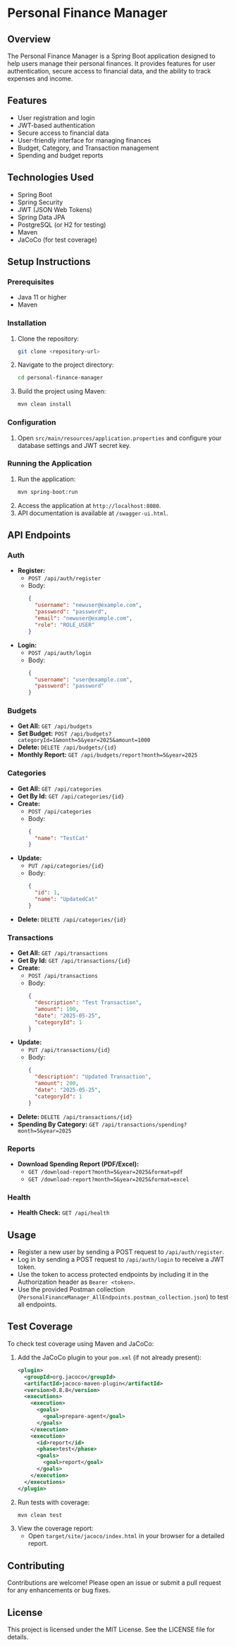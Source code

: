 # Personal Finance Manager

## Overview
The Personal Finance Manager is a Spring Boot application designed to help users manage their personal finances. It provides features for user authentication, secure access to financial data, and the ability to track expenses and income.

## Features
- User registration and login
- JWT-based authentication
- Secure access to financial data
- User-friendly interface for managing finances
- Budget, Category, and Transaction management
- Spending and budget reports

## Technologies Used
- Spring Boot
- Spring Security
- JWT (JSON Web Tokens)
- Spring Data JPA
- PostgreSQL (or H2 for testing)
- Maven
- JaCoCo (for test coverage)

## Setup Instructions

### Prerequisites
- Java 11 or higher
- Maven

### Installation
1. Clone the repository:
   ```bash
   git clone <repository-url>
   ```
2. Navigate to the project directory:
   ```bash
   cd personal-finance-manager
   ```
3. Build the project using Maven:
   ```bash
   mvn clean install
   ```

### Configuration
1. Open `src/main/resources/application.properties` and configure your database settings and JWT secret key.

### Running the Application
1. Run the application:
   ```bash
   mvn spring-boot:run
   ```
2. Access the application at `http://localhost:8080`.
3. API documentation is available at `/swagger-ui.html`.

## API Endpoints

### Auth
- **Register:**
  - `POST /api/auth/register`
  - Body:
    ```json
    {
      "username": "newuser@example.com",
      "password": "password",
      "email": "newuser@example.com",
      "role": "ROLE_USER"
    }
    ```
- **Login:**
  - `POST /api/auth/login`
  - Body:
    ```json
    {
      "username": "user@example.com",
      "password": "password"
    }
    ```

### Budgets
- **Get All:** `GET /api/budgets`
- **Set Budget:** `POST /api/budgets?categoryId=1&month=5&year=2025&amount=1000`
- **Delete:** `DELETE /api/budgets/{id}`
- **Monthly Report:** `GET /api/budgets/report?month=5&year=2025`

### Categories
- **Get All:** `GET /api/categories`
- **Get By Id:** `GET /api/categories/{id}`
- **Create:**
  - `POST /api/categories`
  - Body:
    ```json
    {
      "name": "TestCat"
    }
    ```
- **Update:**
  - `PUT /api/categories/{id}`
  - Body:
    ```json
    {
      "id": 1,
      "name": "UpdatedCat"
    }
    ```
- **Delete:** `DELETE /api/categories/{id}`

### Transactions
- **Get All:** `GET /api/transactions`
- **Get By Id:** `GET /api/transactions/{id}`
- **Create:**
  - `POST /api/transactions`
  - Body:
    ```json
    {
      "description": "Test Transaction",
      "amount": 100,
      "date": "2025-05-25",
      "categoryId": 1
    }
    ```
- **Update:**
  - `PUT /api/transactions/{id}`
  - Body:
    ```json
    {
      "description": "Updated Transaction",
      "amount": 200,
      "date": "2025-05-25",
      "categoryId": 1
    }
    ```
- **Delete:** `DELETE /api/transactions/{id}`
- **Spending By Category:** `GET /api/transactions/spending?month=5&year=2025`

### Reports
- **Download Spending Report (PDF/Excel):**
  - `GET /download-report?month=5&year=2025&format=pdf`
  - `GET /download-report?month=5&year=2025&format=excel`

### Health
- **Health Check:** `GET /api/health`

## Usage
- Register a new user by sending a POST request to `/api/auth/register`.
- Log in by sending a POST request to `/api/auth/login` to receive a JWT token.
- Use the token to access protected endpoints by including it in the Authorization header as `Bearer <token>`.
- Use the provided Postman collection (`PersonalFinanceManager_AllEndpoints.postman_collection.json`) to test all endpoints.

## Test Coverage
To check test coverage using Maven and JaCoCo:

1. Add the JaCoCo plugin to your `pom.xml` (if not already present):
   ```xml
   <plugin>
     <groupId>org.jacoco</groupId>
     <artifactId>jacoco-maven-plugin</artifactId>
     <version>0.8.8</version>
     <executions>
       <execution>
         <goals>
           <goal>prepare-agent</goal>
         </goals>
       </execution>
       <execution>
         <id>report</id>
         <phase>test</phase>
         <goals>
           <goal>report</goal>
         </goals>
       </execution>
     </executions>
   </plugin>
   ```
2. Run tests with coverage:
   ```bash
   mvn clean test
   ```
3. View the coverage report:
   - Open `target/site/jacoco/index.html` in your browser for a detailed report.

## Contributing
Contributions are welcome! Please open an issue or submit a pull request for any enhancements or bug fixes.

## License
This project is licensed under the MIT License. See the LICENSE file for details.
